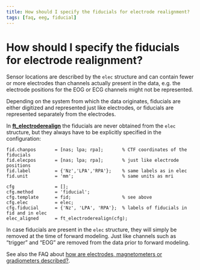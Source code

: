 ```yaml
---
title: How should I specify the fiducials for electrode realignment?
tags: [faq, eeg, fiducial]
---
```


# How should I specify the fiducials for electrode realignment?

Sensor locations are described by the `elec` structure and can contain fewer or more electrodes than channels actually present in the data, e.g. the electrode positions for the EOG or ECG channels might not be represented.

Depending on the system from which the data originates, fiducials are either digitized and represented just like electrodes, or fiducials are represented separately from the electrodes.

In **[ft_electroderealign](/reference/ft_electroderealign)** the fiducials are never obtained from the `elec` structure, but they always have to be explicitly specified in the configuration:

    fid.chanpos       = [nas; lpa; rpa];       % CTF coordinates of the fiducials
    fid.elecpos       = [nas; lpa; rpa];       % just like electrode positions
    fid.label         = {'Nz','LPA','RPA'};    % same labels as in elec
    fid.unit          = 'mm';                  % same units as mri

    cfg               = [];
    cfg.method        = 'fiducial';
    cfg.template      = fid;                   % see above
    cfg.elec          = elec;
    cfg.fiducial      = {'Nz', 'LPA', 'RPA'};  % labels of fiducials in fid and in elec
    elec_aligned      = ft_electroderealign(cfg);

In case fiducials are present in the `elec` structure, they will simply be removed at the time of forward modeling. Just like channels such as “trigger” and “EOG” are removed from the data prior to forward modeling.

See also the FAQ about [how are electrodes, magnetometers or gradiometers described?](/faq/how_are_electrodes_magnetometers_or_gradiometers_described).

